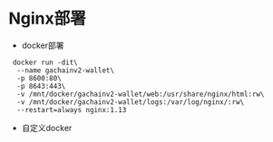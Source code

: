 # Nginx部署

* docker部署

```
 docker run -dit\
  --name gachainv2-wallet\
  -p 8600:80\
  -p 8643:443\
  -v /mnt/docker/gachainv2-wallet/web:/usr/share/nginx/html:rw\
  -v /mnt/docker/gachainv2-wallet/logs:/var/log/nginx/:rw\
  --restart=always nginx:1.13
```

* 自定义docker




